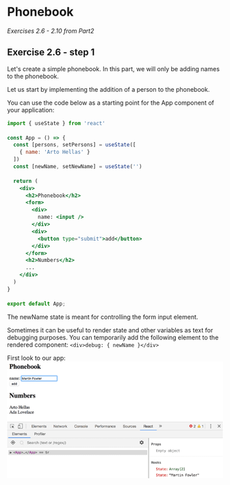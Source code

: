# Phonebook
_Exercises 2.6 - 2.10 from Part2_

## Exercise 2.6 - step 1
Let's create a simple phonebook. In this part, we will only be adding names to the phonebook.

Let us start by implementing the addition of a person to the phonebook.

You can use the code below as a starting point for the App component of your application:
```jsx
import { useState } from 'react'

const App = () => {
  const [persons, setPersons] = useState([
    { name: 'Arto Hellas' }
  ]) 
  const [newName, setNewName] = useState('')

  return (
    <div>
      <h2>Phonebook</h2>
      <form>
        <div>
          name: <input />
        </div>
        <div>
          <button type="submit">add</button>
        </div>
      </form>
      <h2>Numbers</h2>
      ...
    </div>
  )
}

export default App;
```
The newName state is meant for controlling the form input element.

Sometimes it can be useful to render state and other variables as text for debugging purposes. You can temporarily add the following element to the rendered component: `<div>debug: { newName }</div>`

First look to our app:
![image](./src/assets/view-2.6.png)
